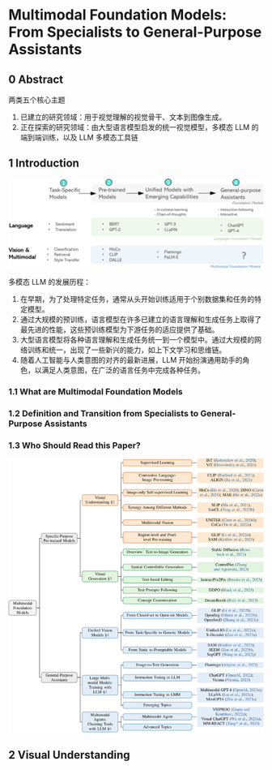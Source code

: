# Multimodal Foundation Models: From Specialists to General-Purpose Assistants

## 0 Abstract

两类五个核心主题
1. 已建立的研究领域：用于视觉理解的视觉骨干、文本到图像生成。
2. 正在探索的研究领域：由大型语言模型启发的统一视觉模型，多模态 LLM 的端到端训练，以及 LLM 多模态工具链

## 1 Introduction

![](images/multimodal-foundation-model-trajectory.png)

多模态 LLM 的发展历程：
1. 在早期，为了处理特定任务，通常从头开始训练适用于个别数据集和任务的特定模型。
2. 通过大规模的预训练，语言模型在许多已建立的语言理解和生成任务上取得了最先进的性能，这些预训练模型为下游任务的适应提供了基础。
3. 大型语言模型将各种语言理解和生成任务统一到一个模型中。通过大规模的网络训练和统一，出现了一些新兴的能力，如上下文学习和思维链。
4. 随着人工智能与人类意图的对齐的最新进展，LLM 开始扮演通用助手的角色，以满足人类意图，在广泛的语言任务中完成各种任务。

### 1.1 What are Multimodal Foundation Models

### 1.2 Definition and Transition from Specialists to General-Purpose Assistants

### 1.3 Who Should Read this Paper?

![](images/visual-multimodal-model.png)

## 2 Visual Understanding




